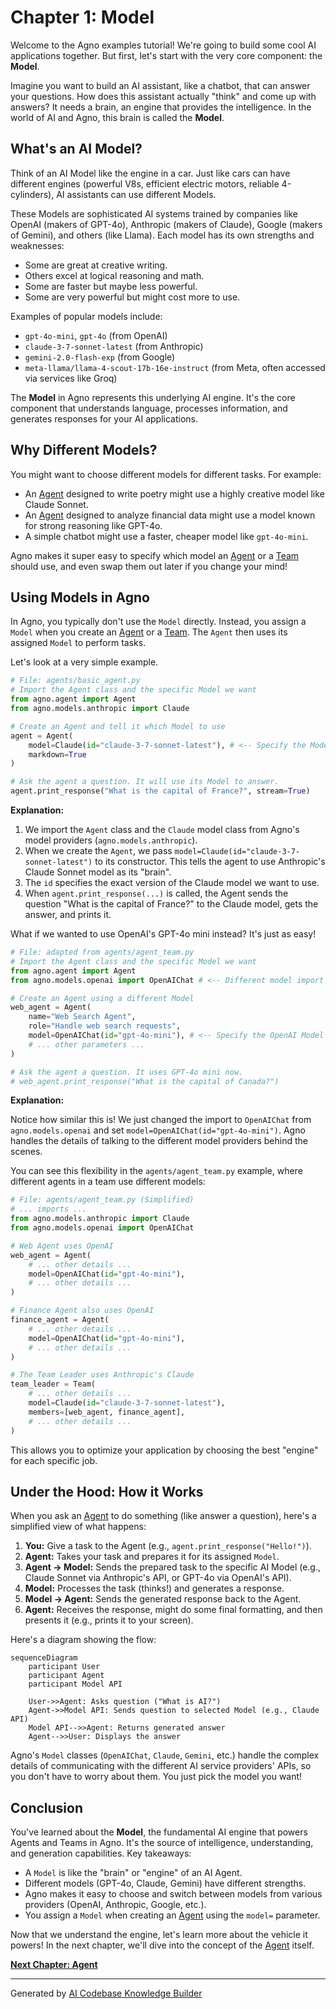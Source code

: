 # Chapter 1: Model

Welcome to the Agno examples tutorial! We're going to build some cool AI applications together. But first, let's start with the very core component: the **Model**.

Imagine you want to build an AI assistant, like a chatbot, that can answer your questions. How does this assistant actually "think" and come up with answers? It needs a brain, an engine that provides the intelligence. In the world of AI and Agno, this brain is called the **Model**.

## What's an AI Model?

Think of an AI Model like the engine in a car. Just like cars can have different engines (powerful V8s, efficient electric motors, reliable 4-cylinders), AI assistants can use different Models.

These Models are sophisticated AI systems trained by companies like OpenAI (makers of GPT-4o), Anthropic (makers of Claude), Google (makers of Gemini), and others (like Llama). Each model has its own strengths and weaknesses:

*   Some are great at creative writing.
*   Others excel at logical reasoning and math.
*   Some are faster but maybe less powerful.
*   Some are very powerful but might cost more to use.

Examples of popular models include:

*   `gpt-4o-mini`, `gpt-4o` (from OpenAI)
*   `claude-3-7-sonnet-latest` (from Anthropic)
*   `gemini-2.0-flash-exp` (from Google)
*   `meta-llama/llama-4-scout-17b-16e-instruct` (from Meta, often accessed via services like Groq)

The **Model** in Agno represents this underlying AI engine. It's the core component that understands language, processes information, and generates responses for your AI applications.

## Why Different Models?

You might want to choose different models for different tasks. For example:

*   An [Agent](02_agent_.md) designed to write poetry might use a highly creative model like Claude Sonnet.
*   An [Agent](02_agent_.md) designed to analyze financial data might use a model known for strong reasoning like GPT-4o.
*   A simple chatbot might use a faster, cheaper model like `gpt-4o-mini`.

Agno makes it super easy to specify which model an [Agent](02_agent_.md) or a [Team](08_team_.md) should use, and even swap them out later if you change your mind!

## Using Models in Agno

In Agno, you typically don't use the `Model` directly. Instead, you assign a `Model` when you create an [Agent](02_agent_.md) or a [Team](08_team_.md). The `Agent` then uses its assigned `Model` to perform tasks.

Let's look at a very simple example.

```python
# File: agents/basic_agent.py
# Import the Agent class and the specific Model we want
from agno.agent import Agent
from agno.models.anthropic import Claude

# Create an Agent and tell it which Model to use
agent = Agent(
    model=Claude(id="claude-3-7-sonnet-latest"), # <-- Specify the Model here
    markdown=True
)

# Ask the agent a question. It will use its Model to answer.
agent.print_response("What is the capital of France?", stream=True)
```

**Explanation:**

1.  We import the `Agent` class and the `Claude` model class from Agno's model providers (`agno.models.anthropic`).
2.  When we create the `Agent`, we pass `model=Claude(id="claude-3-7-sonnet-latest")` to its constructor. This tells the agent to use Anthropic's Claude Sonnet model as its "brain".
3.  The `id` specifies the exact version of the Claude model we want to use.
4.  When `agent.print_response(...)` is called, the Agent sends the question "What is the capital of France?" to the Claude model, gets the answer, and prints it.

What if we wanted to use OpenAI's GPT-4o mini instead? It's just as easy!

```python
# File: adapted from agents/agent_team.py
# Import the Agent class and the specific Model we want
from agno.agent import Agent
from agno.models.openai import OpenAIChat # <-- Different model import

# Create an Agent using a different Model
web_agent = Agent(
    name="Web Search Agent",
    role="Handle web search requests",
    model=OpenAIChat(id="gpt-4o-mini"), # <-- Specify the OpenAI Model here
    # ... other parameters ...
)

# Ask the agent a question. It uses GPT-4o mini now.
# web_agent.print_response("What is the capital of Canada?")
```

**Explanation:**

Notice how similar this is! We just changed the import to `OpenAIChat` from `agno.models.openai` and set `model=OpenAIChat(id="gpt-4o-mini")`. Agno handles the details of talking to the different model providers behind the scenes.

You can see this flexibility in the `agents/agent_team.py` example, where different agents in a team use different models:

```python
# File: agents/agent_team.py (Simplified)
# ... imports ...
from agno.models.anthropic import Claude
from agno.models.openai import OpenAIChat

# Web Agent uses OpenAI
web_agent = Agent(
    # ... other details ...
    model=OpenAIChat(id="gpt-4o-mini"),
    # ... other details ...
)

# Finance Agent also uses OpenAI
finance_agent = Agent(
    # ... other details ...
    model=OpenAIChat(id="gpt-4o-mini"),
    # ... other details ...
)

# The Team Leader uses Anthropic's Claude
team_leader = Team(
    # ... other details ...
    model=Claude(id="claude-3-7-sonnet-latest"),
    members=[web_agent, finance_agent],
    # ... other details ...
)
```

This allows you to optimize your application by choosing the best "engine" for each specific job.

## Under the Hood: How it Works

When you ask an [Agent](02_agent_.md) to do something (like answer a question), here's a simplified view of what happens:

1.  **You:** Give a task to the Agent (e.g., `agent.print_response("Hello!")`).
2.  **Agent:** Takes your task and prepares it for its assigned `Model`.
3.  **Agent -> Model:** Sends the prepared task to the specific AI Model (e.g., Claude Sonnet via Anthropic's API, or GPT-4o via OpenAI's API).
4.  **Model:** Processes the task (thinks!) and generates a response.
5.  **Model -> Agent:** Sends the generated response back to the Agent.
6.  **Agent:** Receives the response, might do some final formatting, and then presents it (e.g., prints it to your screen).

Here's a diagram showing the flow:

```mermaid
sequenceDiagram
    participant User
    participant Agent
    participant Model API

    User->>Agent: Asks question ("What is AI?")
    Agent->>Model API: Sends question to selected Model (e.g., Claude API)
    Model API-->>Agent: Returns generated answer
    Agent-->>User: Displays the answer
```

Agno's `Model` classes (`OpenAIChat`, `Claude`, `Gemini`, etc.) handle the complex details of communicating with the different AI service providers' APIs, so you don't have to worry about them. You just pick the model you want!

## Conclusion

You've learned about the **Model**, the fundamental AI engine that powers Agents and Teams in Agno. It's the source of intelligence, understanding, and generation capabilities. Key takeaways:

*   A `Model` is like the "brain" or "engine" of an AI Agent.
*   Different models (GPT-4o, Claude, Gemini) have different strengths.
*   Agno makes it easy to choose and switch between models from various providers (OpenAI, Anthropic, Google, etc.).
*   You assign a `Model` when creating an [Agent](02_agent_.md) using the `model=` parameter.

Now that we understand the engine, let's learn more about the vehicle it powers! In the next chapter, we'll dive into the concept of the [Agent](02_agent_.md) itself.

**[Next Chapter: Agent](02_agent_.md)**

---

Generated by [AI Codebase Knowledge Builder](https://github.com/The-Pocket/Tutorial-Codebase-Knowledge)